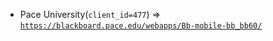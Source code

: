  - Pace University(`client_id=477`) => [`https://blackboard.pace.edu/webapps/Bb-mobile-bb_bb60/`](https://blackboard.pace.edu/webapps/Bb-mobile-bb_bb60/)
